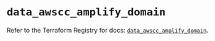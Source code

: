 # `data_awscc_amplify_domain`

Refer to the Terraform Registry for docs: [`data_awscc_amplify_domain`](https://registry.terraform.io/providers/hashicorp/awscc/0.70.0/docs/data-sources/amplify_domain).
